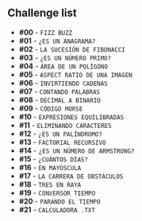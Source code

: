 ## Challenge list
* **#00** - `FIZZ BUZZ`
* **#01** - `¿ES UN ANAGRAMA?`
* **#02** - `LA SUCESIÓN DE FIBONACCI`
* **#03** - `¿ES UN NÚMERO PRIMO?`
* **#04** - `ÁREA DE UN POLÍGONO`
* **#05** - `ASPECT RATIO DE UNA IMAGEN`
* **#06** - `INVIRTIENDO CADENAS`
* **#07** - `CONTANDO PALABRAS`
* **#08** - `DECIMAL A BINARIO`
* **#09** - `CÓDIGO MORSE`
* **#10** - `EXPRESIONES EQUILIBRADAS`
* **#11** - `ELIMINANDO CARACTERES`
* **#12** - `¿ES UN PALÍNDROMO?`
* **#13** - `FACTORIAL RECURSIVO`
* **#14** - `¿ES UN NÚMERO DE ARMSTRONG?`
* **#15** - `¿CUÁNTOS DÍAS?`
* **#16** - `EN MAYÚSCULA`
* **#17** - `LA CARRERA DE OBSTÁCULOS`
* **#18** - `TRES EN RAYA`
* **#19** - `CONVERSOR TIEMPO`
* **#20** - `PARANDO EL TIEMPO`
* **#21** - `CALCULADORA .TXT`